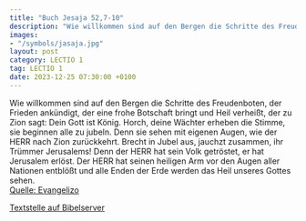 ```yaml
---
title: "Buch Jesaja 52,7-10"
description: "Wie willkommen sind auf den Bergen die Schritte des Freudenboten, der Frieden ankündigt, der eine frohe Botschaft bringt und Heil verheißt, der zu Zion sagt: Dein Gott ist König. Horch, deine Wächter erheben die Stimme, sie beginnen alle zu jubeln. Denn sie sehen mit eigenen Auge...."
images:
- "/symbols/jasaja.jpg"
layout: post
category: LECTIO 1
tag: LECTIO 1
date: 2023-12-25 07:30:00 +0100
---
```

Wie willkommen sind auf den Bergen die Schritte des Freudenboten, der Frieden ankündigt, der eine frohe Botschaft bringt und Heil verheißt, der zu Zion sagt: Dein Gott ist König.
Horch, deine Wächter erheben die Stimme, sie beginnen alle zu jubeln. Denn sie sehen mit eigenen Augen, wie der HERR nach Zion zurückkehrt.<!--more-->
Brecht in Jubel aus, jauchzt zusammen, ihr Trümmer Jerusalems! Denn der HERR hat sein Volk getröstet, er hat Jerusalem erlöst.
Der HERR hat seinen heiligen Arm vor den Augen aller Nationen entblößt und alle Enden der Erde werden das Heil unseres Gottes sehen.<br>
[Quelle: Evangelizo](https://evangeliumtagfuertag.org/DE/gospel)

[Textstelle auf Bibelserver](https://www.bibleserver.com/EU/Jesaja52,7-10)
